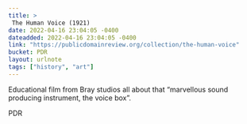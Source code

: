 ```yaml
---
title: > 
 The Human Voice (1921)
date: 2022-04-16 23:04:05 -0400
dateadded: 2022-04-16 23:04:05 -0400
link: "https://publicdomainreview.org/collection/the-human-voice"
bucket: PDR
layout: urlnote
tags: ["history", "art"]
--- 
```

Educational film from Bray studios all about that “marvellous sound producing instrument, the voice box”.
 <!-- end excerpt --> 
<div class='bucket'><a class='internal-link' src='_notes/buckets/PDR'>PDR</a></div> 
